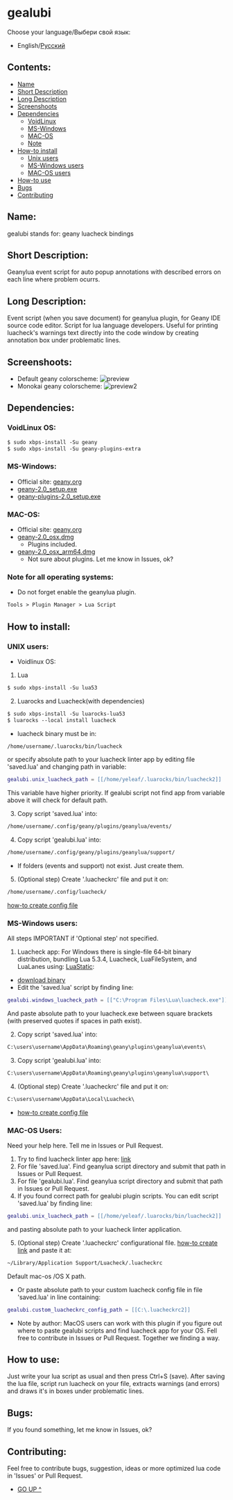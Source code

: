# gealubi
Choose your language/Выбери свой язык:
- English/[Русский](https://codeberg.org/Yeleaf/gealubi/src/branch/main/%D0%9F%D0%A0%D0%9E%D0%A7%D0%A2%D0%98-%D0%9C%D0%95%D0%9D%D0%AF.md)
## Contents:
* [Name](#name)
* [Short Description](#short-description)
* [Long Description](#long-description)
* [Screenshoots](#screenshoots)
* [Dependencies](#dependencies)
    - [VoidLinux](#voidlinux-os)
    - [MS-Windows](#ms-windows)
    - [MAC-OS](#mac-os)
    - [Note](#note-for-all-operating-systems)
* [How-to install](#how-to-install)
    - [Unix users](#unix-users)
    - [MS-Windows users](#ms-windows-users)
    - [MAC-OS users](#mac-os-users)
* [How-to use](#how-to-use)
* [Bugs](#bugs)
* [Contributing](#contributing)
## Name:
gealubi stands for: geany luacheck bindings
## Short Description:
Geanylua event script for auto popup annotations with described errors on each line where problem ocurrs.
## Long Description:
Event script (when you save document) for geanylua plugin, for Geany IDE source code editor. Script for lua language developers. Useful for printing luacheck's warnings text directly into the code window by creating annotation box under problematic lines.
## Screenshoots:
- Default geany colorscheme:
![preview](https://codeberg.org/Yeleaf/gealubi/src/branch/main/geany-default-colorscheme-luacheck-warnings.png)
- Monokai geany colorscheme:
![preview2](https://codeberg.org/Yeleaf/gealubi/src/branch/main/geany-monokai-colorscheme-luacheck-warnings.png)
## Dependencies:
### VoidLinux OS:
````markdown
$ sudo xbps-install -Su geany
$ sudo xbps-install -Su geany-plugins-extra
````
### MS-Windows:
- Official site: [geany.org](https://www.geany.org/download/releases/)
- [geany-2.0_setup.exe](https://download.geany.org/geany-2.0_setup.exe)
- [geany-plugins-2.0_setup.exe](https://plugins.geany.org/geany-plugins/geany-plugins-2.0_setup.exe)
### MAC-OS:
- Official site: [geany.org](https://www.geany.org/download/releases/)
- [geany-2.0_osx.dmg](https://download.geany.org/geany-2.0_osx.dmg)
    - Plugins included.
- [geany-2.0_osx_arm64.dmg](https://download.geany.org/geany-2.0_osx_arm64.dmg)
    - Not sure about plugins. Let me know in Issues, ok?
### Note for all operating systems:
- Do not forget enable the geanylua plugin.
````markdown
Tools > Plugin Manager > Lua Script 
````
## How to install:
### UNIX users:
- Voidlinux OS:
1. Lua
````markdown
$ sudo xbps-install -Su lua53
````

2. Luarocks and Luacheck(with dependencies)
````markdown
$ sudo xbps-install -Su luarocks-lua53
$ luarocks --local install luacheck
````
- luacheck binary must be in:
````markdown
/home/username/.luarocks/bin/luacheck
````
or specify absolute path to your luacheck linter app by editing file 'saved.lua' and changing path in variable:
````lua
gealubi.unix_luacheck_path = [[/home/yeleaf/.luarocks/bin/luacheck2]]
````
This variable have higher priority. If gealubi script not find app from variable above it will check for default path.

3. Copy script 'saved.lua' into:
````markdown
/home/username/.config/geany/plugins/geanylua/events/
````

4. Copy script 'gealubi.lua' into:
````markdown
/home/username/.config/geany/plugins/geanylua/support/
````

- If folders (events and support) not exist. Just create them.
5. (Optional step) Create '.luacheckrc' file and put it on:
````markdown
/home/username/.config/luacheck/
````
[how-to create config file](https://luacheck.readthedocs.io/en/stable/config.html)
### MS-Windows users:
All steps IMPORTANT if 'Optional step' not specified.
1. Luacheck app:
For Windows there is single-file 64-bit binary distribution, bundling Lua 5.3.4, Luacheck, LuaFileSystem, and LuaLanes using: [LuaStatic](https://github.com/ers35/luastatic): 
- [download binary](https://github.com/lunarmodules/luacheck/releases/download/v1.2.0/luacheck.exe)
- Edit the 'saved.lua' script by finding line:
````lua
gealubi.windows_luacheck_path = [["C:\Program Files\Lua\luacheck.exe"]]
````
And paste absolute path to your luacheck.exe between square brackets (with preserved quotes if spaces in path exist).

2. Copy script 'saved.lua' into:
````markdown
C:\users\username\AppData\Roaming\geany\plugins\geanylua\events\
````

3. Copy script 'gealubi.lua' into:
````markdown
C:\users\username\AppData\Roaming\geany\plugins\geanylua\support\
````

4. (Optional step) Create '.luacheckrc' file and put it on:
````markdown
C:\users\username\AppData\Local\Luacheck\
````
- [how-to create config file](https://luacheck.readthedocs.io/en/stable/config.html)
### MAC-OS Users:
Need your help here. Tell me in Issues or Pull Request.
1. Try to find luacheck linter app here: [link](https://github.com/lunarmodules/luacheck/releases)
2. For file 'saved.lua'. Find geanylua script directory and submit that path in Issues or Pull Request.
3. For file 'gealubi.lua'. Find geanylua script directory and submit that path in Issues or Pull Request.
4. If you found correct path for gealubi plugin scripts. You can edit script 'saved.lua' by finding line:
````lua
gealubi.unix_luacheck_path = [[/home/yeleaf/.luarocks/bin/luacheck2]]
```` 
and pasting absolute path to your luacheck linter application.

5. (Optional step) Create '.luacheckrc' configurational file. [how-to create link](https://luacheck.readthedocs.io/en/stable/config.html) and paste it at:
````markdown
~/Library/Application Support/Luacheck/.luacheckrc
````
Default mac-os /OS X path.

- Or paste absolute path to your custom luacheck config file in file 'saved.lua' in line containing: 
````lua
gealubi.custom_luacheckrc_config_path = [[C:\.luacheckrc2]]
````

- Note by author: MacOS users can work with this plugin if you figure out where to paste gealubi scripts and find luacheck app for your OS.
Fell free to contribute in Issues or Pull Request. Together we finding a way.

## How to use:
Just write your lua script as usual and then press Ctrl+S (save). After saving the lua file, script run luacheck on your file, extracts warnings (and errors) and draws it's in boxes under problematic lines.
## Bugs:
If you found something, let me know in Issues, ok?
## Contributing:
Feel free to contribute bugs, suggestion, ideas or more optimized lua code in 'Issues' or Pull Request.

* [GO UP ^](#gealubi)
